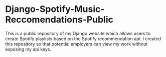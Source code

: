 # Django-Spotify-Music-Reccomendations-Public
This is a public repository of my Django website which allows users to create Spotify playlists based on the Spotify recommendation api. I created this repository so that potential employers can view my work without exposing my api keys.
